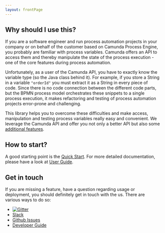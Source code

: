 ```yaml
---
layout: frontPage
---
```


## Why should I use this?

If you are a software engineer and run process automation projects in your company or on behalf of the customer
based on Camunda Process Engine, you probably are familiar with process variables. Camunda offers an API to access
them and thereby manipulate the state of the process execution - one of the core features during process automation.

Unfortunately, as a user of the Camunda API, you have to exactly know the variable type (so the Java class behind it).
For example, if you store a String in a variable `"orderId"` you must extract it as a String in every piece of code.
Since there is no code connection between the different code parts, but the BPMN process model orchestrates
these snippets to a single process execution, it makes refactoring and testing of process automation projects
error-prone and challenging.

This library helps you to overcome these difficulties and make access, manipulation and testing process variables really
easy and convenient. We leverage the Camunda API and offer you not only a better API but also some [additional features](https://www.holunda.io/camunda-bpm-data/wiki/user-guide/features).

## How to start?

A good starting point is the [Quick Start](./quick-start). For more detailed documentation, please have a look at
[User Guide](./wiki/user-guide). 

## Get in touch

If you are missing a feature, have a question regarding usage or deployment, you should definitely get in touch 
with the us. There are various ways to do so:

* [![Gitter](https://badges.gitter.im/holunda-io/camunda-bpm-data.svg)](https://gitter.im/holunda-io/camunda-bpm-data?utm_source=badge&utm_medium=badge&utm_campaign=pr-badge)
* [Slack](https://holunda.slack.com/messages/camunda-bpm-data/)
* [Github Issues](https://github.com/holunda-io/camunda-bpm-data/issues)
* [Developer Guide](./wiki/developer-guide)
